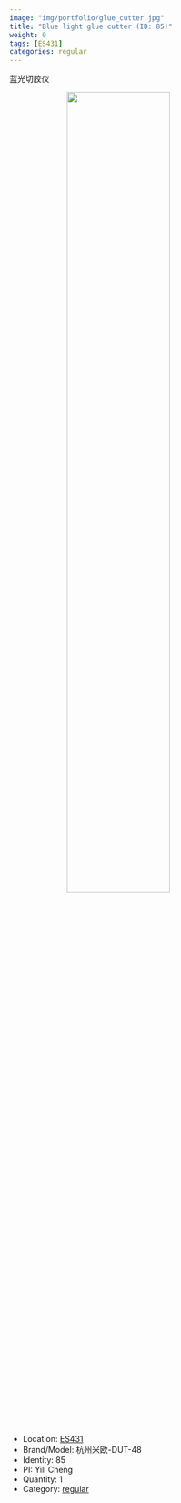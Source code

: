 ```yaml
---
image: "img/portfolio/glue_cutter.jpg"
title: "Blue light glue cutter (ID: 85)"
weight: 0
tags: [ES431]
categories: regular
---
```


蓝光切胶仪

<!--more-->

<img src="../../img/portfolio/glue_cutter.jpg" width="60%" style="display: block; margin: auto;">

- Location: [ES431](../../tags/es431)
- Brand/Model: 杭州米欧-DUT-48
- Identity: 85
- PI: Yili Cheng
- Quantity: 1
- Category: [regular](../../categories/regular)






